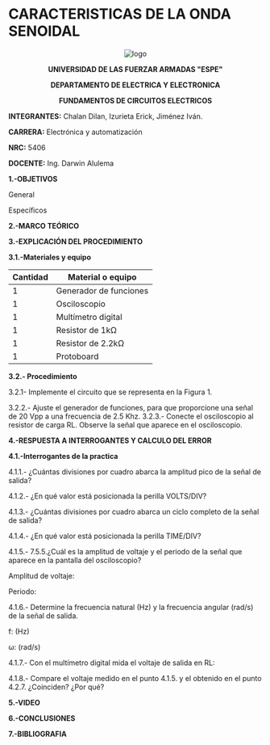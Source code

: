 # CARACTERISTICAS DE LA ONDA SENOIDAL
<div align="center">
  
  ![logo](https://user-images.githubusercontent.com/75336529/132268440-9e127188-e036-459e-84fc-db321cf4f9f7.png)
  
  **UNIVERSIDAD DE LAS FUERZAR ARMADAS "ESPE"**
  
  **DEPARTAMENTO DE ELECTRICA Y ELECTRONICA**
  
  **FUNDAMENTOS DE CIRCUITOS ELECTRICOS**
  
</div>

**INTEGRANTES:** 
 Chalan Dilan, Izurieta Erick, Jiménez Iván.

**CARRERA:**
 Electrónica y automatización

**NRC:**
 5406

**DOCENTE:**
Ing. Darwin Alulema

**1.-OBJETIVOS**

General

Específicos

**2.-MARCO TEÓRICO**

**3.-EXPLICACIÓN DEL PROCEDIMIENTO**

**3.1.-Materiales y equipo**

|Cantidad| Material o equipo|
|---|---|
|1|Generador de funciones|
|1| Osciloscopio|
|1|Multímetro digital|
|1|Resistor de 1kΩ|
|1|Resistor de 2.2kΩ|
|1|Protoboard|

**3.2.- Procedimiento**

3.2.1- Implemente el circuito que se representa  en la Figura 1.

3.2.2.- Ajuste el generador de funciones, para que proporcione una señal de 20 Vpp a
una frecuencia de 2.5 Khz.
3.2.3.- Conecte el osciloscopio al resistor de carga RL. Observe la señal que aparece en
el osciloscopio.

**4.-RESPUESTA A INTERROGANTES Y CALCULO DEL ERROR**

**4.1.-Interrogantes de la practica**

4.1.1.- ¿Cuántas divisiones por cuadro abarca la amplitud pico de la señal de salida?

4.1.2.- ¿En qué valor está posicionada la perilla VOLTS/DIV?

4.1.3.- ¿Cuántas divisiones por cuadro abarca un ciclo completo de la señal de salida?

4.1.4.- ¿En qué valor está posicionada la perilla TIME/DIV?

4.1.5.- 7.5.5.¿Cuál es la amplitud de voltaje y el periodo de la señal que aparece en la pantalla
del osciloscopio?

Amplitud de voltaje:

Periodo:

4.1.6.- Determine la frecuencia natural (Hz) y la frecuencia angular (rad/s) de la señal de
salida.

f:    (Hz)

ω:     (rad/s)

4.1.7.- Con el multímetro digital mida el voltaje de salida en RL:

4.1.8.- Compare el voltaje medido en el punto 4.1.5. y el obtenido en el punto 4.2.7.
¿Coinciden?     ¿Por qué?


**5.-VIDEO**


**6.-CONCLUSIONES**


**7.-BIBLIOGRAFIA**

